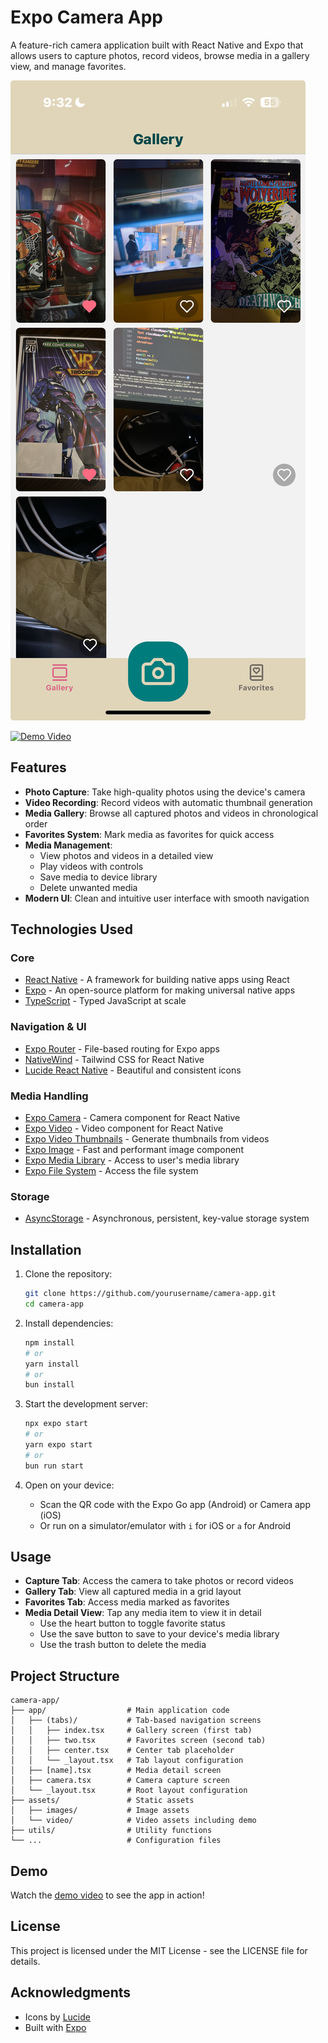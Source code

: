 # Expo Camera App

A feature-rich camera application built with React Native and Expo that allows users to capture photos, record videos, browse media in a gallery view, and manage favorites.

![Screenshot](https://github.com/mikevocalz/camera-app/blob/master/assets/images/screenshot.jpeg)

[![Demo Video](https://github.com/mikevocalz/camera-app/blob/master/assets/images/video-thumbnail.jpg)](https://github.com/mikevocalz/camera-app/blob/master/assets/video/demo.mp4)

## Features

- **Photo Capture**: Take high-quality photos using the device's camera
- **Video Recording**: Record videos with automatic thumbnail generation
- **Media Gallery**: Browse all captured photos and videos in chronological order
- **Favorites System**: Mark media as favorites for quick access
- **Media Management**:
  - View photos and videos in a detailed view
  - Play videos with controls
  - Save media to device library
  - Delete unwanted media
- **Modern UI**: Clean and intuitive user interface with smooth navigation

## Technologies Used

### Core

- [React Native](https://reactnative.dev/) - A framework for building native apps using React
- [Expo](https://expo.dev/) - An open-source platform for making universal native apps
- [TypeScript](https://www.typescriptlang.org/) - Typed JavaScript at scale

### Navigation & UI

- [Expo Router](https://docs.expo.dev/routing/introduction/) - File-based routing for Expo apps
- [NativeWind](https://www.nativewind.dev/) - Tailwind CSS for React Native
- [Lucide React Native](https://lucide.dev/guide/packages/lucide-react-native) - Beautiful and consistent icons

### Media Handling

- [Expo Camera](https://docs.expo.dev/versions/latest/sdk/camera/) - Camera component for React Native
- [Expo Video](https://docs.expo.dev/versions/latest/sdk/video/) - Video component for React Native
- [Expo Video Thumbnails](https://docs.expo.dev/versions/latest/sdk/video-thumbnails/) - Generate thumbnails from videos
- [Expo Image](https://docs.expo.dev/versions/latest/sdk/image/) - Fast and performant image component
- [Expo Media Library](https://docs.expo.dev/versions/latest/sdk/media-library/) - Access to user's media library
- [Expo File System](https://docs.expo.dev/versions/latest/sdk/filesystem/) - Access the file system

### Storage

- [AsyncStorage](https://reactnative.dev/docs/asyncstorage) - Asynchronous, persistent, key-value storage system

## Installation

1. Clone the repository:

   ```bash
   git clone https://github.com/yourusername/camera-app.git
   cd camera-app
   ```

2. Install dependencies:

   ```bash
   npm install
   # or
   yarn install
   # or
   bun install
   ```

3. Start the development server:

   ```bash
   npx expo start
   # or
   yarn expo start
   # or
   bun run start
   ```

4. Open on your device:
   - Scan the QR code with the Expo Go app (Android) or Camera app (iOS)
   - Or run on a simulator/emulator with `i` for iOS or `a` for Android

## Usage

- **Capture Tab**: Access the camera to take photos or record videos
- **Gallery Tab**: View all captured media in a grid layout
- **Favorites Tab**: Access media marked as favorites
- **Media Detail View**: Tap any media item to view it in detail
  - Use the heart button to toggle favorite status
  - Use the save button to save to your device's media library
  - Use the trash button to delete the media

## Project Structure

```
camera-app/
├── app/                  # Main application code
│   ├── (tabs)/           # Tab-based navigation screens
│   │   ├── index.tsx     # Gallery screen (first tab)
│   │   ├── two.tsx       # Favorites screen (second tab)
│   │   ├── center.tsx    # Center tab placeholder
│   │   └── _layout.tsx   # Tab layout configuration
│   ├── [name].tsx        # Media detail screen
│   ├── camera.tsx        # Camera capture screen
│   └── _layout.tsx       # Root layout configuration
├── assets/               # Static assets
│   ├── images/           # Image assets
│   └── video/            # Video assets including demo
├── utils/                # Utility functions
└── ...                   # Configuration files
```

## Demo

Watch the [demo video](assets/video/demo.mp4) to see the app in action!

## License

This project is licensed under the MIT License - see the LICENSE file for details.

## Acknowledgments

- Icons by [Lucide](https://lucide.dev/)
- Built with [Expo](https://expo.dev/)
